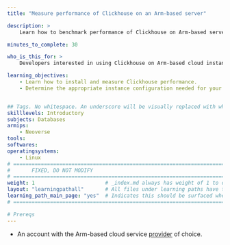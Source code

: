 ```yaml
---
title: "Measure performance of Clickhouse on an Arm-based server" 

description: >
    Learn how to benchmark performance of Clickhouse on Arm-based server.

minutes_to_complete: 30

who_is_this_for: >
    Developers interested in using Clickhouse on Arm-based cloud instances.

learning_objectives:
    - Learn how to install and measure Clickhouse performance.
    - Determine the appropriate instance configuration needed for your workloads.


## Tags. No whitespace. An underscore will be visually replaced with whitespace.
skilllevels: Introductory
subjects: Databases
armips:
    - Neoverse
tools:
softwares:
operatingsystems:
    - Linux
# ================================================================================
#       FIXED, DO NOT MODIFY
# ================================================================================
weight: 1                       # _index.md always has weight of 1 to order correctly
layout: "learningpathall"       # All files under learning paths have this same wrapper
learning_path_main_page: "yes"  # Indicates this should be surfaced when looking for related content. Only set for _index.md of learning path content.
# ================================================================================

# Prereqs
---
```

- An account with the Arm-based cloud service [provider](../providers/) of choice.
